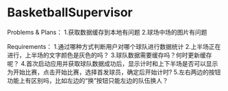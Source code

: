 BasketballSupervisor
====================
Problems & Plans：
1.获取数据缓存到本地有问题
2.球场中场的图片有问题

Requirements：
1.通过哪种方式判断用户对哪个球队进行数据统计
2.上半场正在进行，上半场的文字颜色是灰色的吗？
3.球队数据需要缓存吗？何时更新缓存呢？
4.首次启动应用并获取球队数据成功后，显示计时和上下半场是否可以显示为开始比赛，点击开始比赛，选择首发球员，确定后开始计时?
5.左右两边的按钮功能上有区别吗，比如左边的“换”按钮只能左边的队伍换人？
